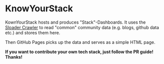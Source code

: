 KnowYourStack
===

KownYourStack hosts and produces "Stack"-Dashboards. It uses the [Sloader Crawler](https://github.com/Code-Inside/Sloader) to read "common" community data (e.g. blogs, github data etc.) and stores them here. 

Then GitHub Pages picks up the data and serves as a simple HTML page.

__If you want to contribute your own tech stack, just follow the PR guide! Thanks!__
